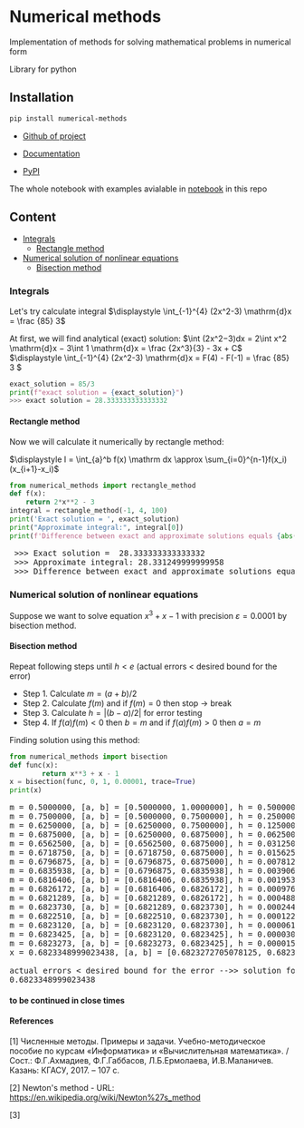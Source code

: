 <!-- #region -->
# Numerical methods
Implementation of methods for solving mathematical problems in numerical form

Library for python
## Installation
```bash
pip install numerical-methods
```
- [Github of project](https://github.com/dimka-lab/numerical_methods) 

- [Documentation]()

- [PyPI](https://pypi.org/project/numerical-methods/)

The whole notebook with examples avialable in [notebook](https://github.com/dimka-lab/numerical_methods/blob/main/examples_numerical_methods.ipynb) in this repo
## Content
-  [Integrals](#integrals)
    -  [Rectangle method](#rectangle-method)
-  [Numerical solution of nonlinear equations](#numerical-solution-of-nonlinear-equations)
    -  [Bisection method](#bisection-method)

### Integrals
Let's try calculate integral $\displaystyle \int_{-1}^{4}  (2x^2-3)  \mathrm{d}x = \frac {85} 3$

At first, we will find analytical (exact) solution:
$\int (2x^2−3)dx = 2\int x^2 \mathrm{d}x − 3\int 1 \mathrm{d}x = \frac {2x^3}{3} - 3x + C$
 $\displaystyle \int_{-1}^{4}  (2x^2-3)  \mathrm{d}x = F(4) - F(-1) = \frac {85} 3 $
```python
exact_solution = 85/3
print(f"exact solution = {exact_solution}")
>>> exact solution = 28.333333333333332
```
#### Rectangle method
Now we will calculate it numerically by rectangle method:

$\displaystyle I = \int_{a}^b f(x) \mathrm dx \approx \sum_{i=0}^{n-1}f(x_i)(x_{i+1}-x_i)$
```python
from numerical_methods import rectangle_method
def f(x):
    return 2*x**2 - 3
integral = rectangle_method(-1, 4, 100)
print('Exact solution = ', exact_solution)
print("Approximate integral:", integral[0])
print(f'Difference between exact and approximate solutions equals {abs(exact_solution - integral[0]):.15f}')
```
<pre > >>> Exact solution =  28.333333333333332
 >>> Approximate integral: 28.331249999999958
 >>> Difference between exact and approximate solutions equals 0.002083333333374
</pre>

### Numerical solution of nonlinear equations
Suppose we want to solve equation $x^3+x-1$ with precision $\varepsilon = 0.0001$ by bisection method.
#### Bisection method
Repeat following steps until $h < e$ (actual errors < desired bound for the error)
- Step 1. Calculate $m = (a+b)/2$
- Step 2. Calculate $f(m)$ and if $f(m) = 0$ then stop -> break
- Step 3. Calculate $h = |(b-a)/2|$ for error testing
- Step 4. If $f(a)f(m) < 0$ then $b = m$ and if $f(a)f(m) > 0$ then $a = m$

Finding solution using this method:
```python
from numerical_methods import bisection
def func(x):
        return x**3 + x - 1
x = bisection(func, 0, 1, 0.00001, trace=True)
print(x)
```
<pre>
m = 0.5000000, [a, b] = [0.5000000, 1.0000000], h = 0.5000000 > 0.0000100 = e
m = 0.7500000, [a, b] = [0.5000000, 0.7500000], h = 0.2500000 > 0.0000100 = e
m = 0.6250000, [a, b] = [0.6250000, 0.7500000], h = 0.1250000 > 0.0000100 = e
m = 0.6875000, [a, b] = [0.6250000, 0.6875000], h = 0.0625000 > 0.0000100 = e
m = 0.6562500, [a, b] = [0.6562500, 0.6875000], h = 0.0312500 > 0.0000100 = e
m = 0.6718750, [a, b] = [0.6718750, 0.6875000], h = 0.0156250 > 0.0000100 = e
m = 0.6796875, [a, b] = [0.6796875, 0.6875000], h = 0.0078125 > 0.0000100 = e
m = 0.6835938, [a, b] = [0.6796875, 0.6835938], h = 0.0039062 > 0.0000100 = e
m = 0.6816406, [a, b] = [0.6816406, 0.6835938], h = 0.0019531 > 0.0000100 = e
m = 0.6826172, [a, b] = [0.6816406, 0.6826172], h = 0.0009766 > 0.0000100 = e
m = 0.6821289, [a, b] = [0.6821289, 0.6826172], h = 0.0004883 > 0.0000100 = e
m = 0.6823730, [a, b] = [0.6821289, 0.6823730], h = 0.0002441 > 0.0000100 = e
m = 0.6822510, [a, b] = [0.6822510, 0.6823730], h = 0.0001221 > 0.0000100 = e
m = 0.6823120, [a, b] = [0.6823120, 0.6823730], h = 0.0000610 > 0.0000100 = e
m = 0.6823425, [a, b] = [0.6823120, 0.6823425], h = 0.0000305 > 0.0000100 = e
m = 0.6823273, [a, b] = [0.6823273, 0.6823425], h = 0.0000153 > 0.0000100 = e
x = 0.6823348999023438, [a, b] = [0.6823272705078125, 0.6823348999023438], h = 7.62939453125e-06 < 1e-05 = e

actual errors < desired bound for the error -->> solution found: x =
0.6823348999023438
</pre>
#### to be continued in close times
<!-- #endregion -->

#### References
[1] Численные методы. Примеры и задачи. Учебно-методическое пособие
по курсам «Информатика» и «Вычислительная математика». / Сост.:
Ф.Г.Ахмадиев, Ф.Г.Габбасов, Л.Б.Ермолаева, И.В.Маланичев. Казань:
КГАСУ, 2017. – 107 с.

[2] Newton's method - URL: https://en.wikipedia.org/wiki/Newton%27s_method

[3] 
